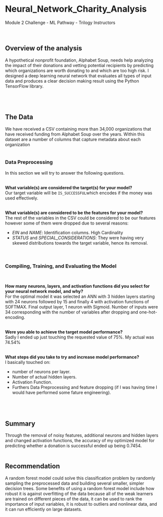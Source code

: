 # Neural_Network_Charity_Analysis
Module 2 Challenge - ML Pathway - Trilogy Instructors
<br/><br/><br/>

## Overview of the analysis

A hypothetical nonprofit foundation, Alphabet Soup, needs help analyzing the impact of their donations and vetting potential recipients by predicting which organizations are worth donating to and which are too high risk. I designed a deep learning neural network that evaluates all types of input data and produces a clear decision making result using the Python TensorFlow library.
<br/><br/><br/><br/>




## The Data
We have received a CSV containing more than 34,000 organizations that have received funding from Alphabet Soup over the years. Within this dataset are a number of columns that capture metadata about each organization
<br/><br/>


### Data Preprocessing
In this section we will try to answer the following questions.
<br/><br/>

**What variable(s) are considered the target(s) for your model?**
<br/>
Our target variable will be ```IS_SUCCESSFUL```which encodes if the money was used effectively.
<br/><br/>

**What variable(s) are considered to be the features for your model?**
<br/>
The rest of the variables in the CSV could be considered to be our features however some of them were dropped due to several reasons:
* *EIN* and *NAME*: Identification columns. High Cardinality
* *STATUS* and *SPECIAL_CONSIDERATIONS*: They were having very skewed distributions towards the target variable, hence its removal.
<br/><br/><br/>

### Compiling, Training, and Evaluating the Model
<br/>

**How many neurons, layers, and activation functions did you select for your neural network model, and why?**
<br/>
For the optimal model it was selected an ANN with 3 hidden layers starting with 24 neurons followed by 15 and finally 4 with activation functions of SOFTMAX. Final output layer, 1 neuron with Sigmoid. Number of inputs were 34 corresponding with the number of variables after dropping and one-hot-encoding.
<br/><br/>

**Were you able to achieve the target model performance?**
<br/>
Sadly I ended up just touching the requested value of 75%. My actual was 74.54%
<br/><br/>

**What steps did you take to try and increase model performance?**
<br/>
I basically touched on:
* number of neurons per layer.
* Number of actual hidden layers.
* Activation Function.
* Furthers Data Preprocessing and feature dropping (if I was having time I would have performed some fature engineering).
<br/><br/><br/><br/>



## Summary
Through the removal of noisy features, additional neurons and hidden layers and changed activation functions, the accuracy of my optimized model for predicting whether a donation is successful ended up being 0.7454.
<br/><br/>

## Recommendation
A random forest model could solve this classification problem by randomly sampling the preprocessed data and building several smaller, simpler decision trees. Some benefits of using a random forest model include how robust it is against overfitting of the data because all of the weak learners are trained on different pieces of the data, it can be used to rank the importance of input variables, it is robust to outliers and nonlinear data, and it can run efficiently on large datasets.
